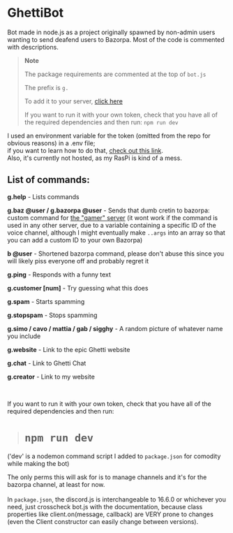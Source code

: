 # GhettiBot
 Bot made in node.js as a project originally spawned by non-admin users wanting to send deafend users to Bazorpa. Most of the code is commented with descriptions.
 
 > **Note**
 > 
 > The package requirements are commented at the top of `bot.js`
 > 
 > The prefix is `g.`
 > 
 > To add it to your server, [click here](https://discord.com/api/oauth2/authorize?client_id=941733393228505158&permissions=16777232&scope=bot)
 > 
 > If you want to run it with your own token, check that you have all of the required dependencies and then run:
 > `npm run dev` <br>

 
 I used an environment variable for the token (omitted from the repo for obvious reasons) in a .env file; <br> if you want to learn how to do that, [check out this link](https://nodejs.dev/learn/how-to-read-environment-variables-from-nodejs). 
 <br>
 Also, it's currently not hosted, as my RasPi is kind of a mess.
 <br>
 
 ## List of commands:
 
**g.help** - Lists commands
 
**g.baz @user / g.bazorpa @user** - Sends that dumb cretin to bazorpa: custom command for [the "gamer" server](https://discord.gg/nJQvwGb32g) (it wont work if the command is used in any other server, due to a variable containing a specific ID of the voice channel, although I might eventually make `..args` into an array so that you can add a custom ID to your own Bazorpa)

**b @user** - Shortened bazorpa command, please don't abuse this since you will likely piss everyone off and probably regret it

**g.ping** - Responds with a funny text

**g.customer [num]** - Try guessing what this does

**g.spam** - Starts spamming

**g.stopspam** - Stops spamming

**g.simo / cavo / mattia / gab / sigghy** - A random picture of whatever name you include
 
**g.website** - Link to the epic Ghetti website
 
**g.chat** - Link to Ghetti Chat
 
**g.creator** - Link to my website
 
<br>


If you want to run it with your own token, check that you have all of the required dependencies and then run:
> # `npm run dev` <br>

('dev' is a nodemon command script I added to `package.json` for comodity while making the bot)
<br> 

The only perms this will ask for is to manage channels and it's for the bazorpa channel, at least for now.
<br>
<br>
In `package.json`, the discord.js is interchangeable to 16.6.0 or whichever you need, just crosscheck bot.js with the documentation, because class properties like client.on(message, callback) are VERY prone to changes (even the Client constructor can easily change between versions).
